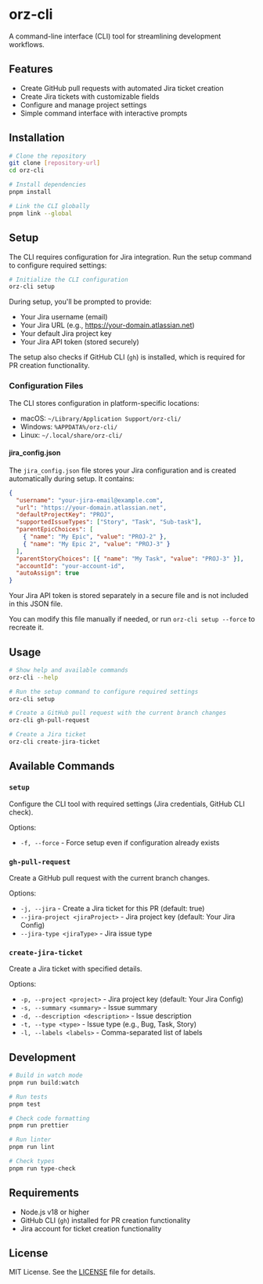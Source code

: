 # orz-cli

A command-line interface (CLI) tool for streamlining development workflows.

## Features

- Create GitHub pull requests with automated Jira ticket creation
- Create Jira tickets with customizable fields
- Configure and manage project settings
- Simple command interface with interactive prompts

## Installation

```bash
# Clone the repository
git clone [repository-url]
cd orz-cli

# Install dependencies
pnpm install

# Link the CLI globally
pnpm link --global
```

## Setup

The CLI requires configuration for Jira integration. Run the setup command to configure required settings:

```bash
# Initialize the CLI configuration
orz-cli setup
```

During setup, you'll be prompted to provide:

- Your Jira username (email)
- Your Jira URL (e.g., https://your-domain.atlassian.net)
- Your default Jira project key
- Your Jira API token (stored securely)

The setup also checks if GitHub CLI (`gh`) is installed, which is required for PR creation functionality.

### Configuration Files

The CLI stores configuration in platform-specific locations:

- macOS: `~/Library/Application Support/orz-cli/`
- Windows: `%APPDATA%/orz-cli/`
- Linux: `~/.local/share/orz-cli/`

#### jira_config.json

The `jira_config.json` file stores your Jira configuration and is created automatically during setup. It contains:

```json
{
  "username": "your-jira-email@example.com",
  "url": "https://your-domain.atlassian.net",
  "defaultProjectKey": "PROJ",
  "supportedIssueTypes": ["Story", "Task", "Sub-task"],
  "parentEpicChoices": [
    { "name": "My Epic", "value": "PROJ-2" },
    { "name": "My Epic 2", "value": "PROJ-3" }
  ],
  "parentStoryChoices": [{ "name": "My Task", "value": "PROJ-3" }],
  "accountId": "your-account-id",
  "autoAssign": true
}
```

Your Jira API token is stored separately in a secure file and is not included in this JSON file.

You can modify this file manually if needed, or run `orz-cli setup --force` to recreate it.

## Usage

```bash
# Show help and available commands
orz-cli --help

# Run the setup command to configure required settings
orz-cli setup

# Create a GitHub pull request with the current branch changes
orz-cli gh-pull-request

# Create a Jira ticket
orz-cli create-jira-ticket
```

## Available Commands

### `setup`

Configure the CLI tool with required settings (Jira credentials, GitHub CLI check).

Options:

- `-f, --force` - Force setup even if configuration already exists

### `gh-pull-request`

Create a GitHub pull request with the current branch changes.

Options:

- `-j, --jira` - Create a Jira ticket for this PR (default: true)
- `--jira-project <jiraProject>` - Jira project key (default: Your Jira Config)
- `--jira-type <jiraType>` - Jira issue type

### `create-jira-ticket`

Create a Jira ticket with specified details.

Options:

- `-p, --project <project>` - Jira project key (default: Your Jira Config)
- `-s, --summary <summary>` - Issue summary
- `-d, --description <description>` - Issue description
- `-t, --type <type>` - Issue type (e.g., Bug, Task, Story)
- `-l, --labels <labels>` - Comma-separated list of labels

## Development

```bash
# Build in watch mode
pnpm run build:watch

# Run tests
pnpm test

# Check code formatting
pnpm run prettier

# Run linter
pnpm run lint

# Check types
pnpm run type-check
```

## Requirements

- Node.js v18 or higher
- GitHub CLI (`gh`) installed for PR creation functionality
- Jira account for ticket creation functionality

## License

MIT License. See the [LICENSE](./LICENSE) file for details.
